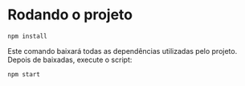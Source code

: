 # Rodando o projeto

```npm
npm install
```

Este comando baixará todas as dependências utilizadas pelo projeto. Depois de baixadas, execute o script:

```npm
npm start
```